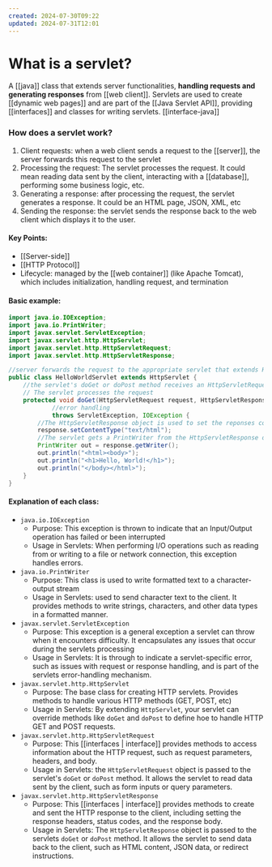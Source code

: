 ```yaml
---
created: 2024-07-30T09:22
updated: 2024-07-31T12:01
---
```

# What is a servlet? 
A [[java]] class that extends server functionalities, **handling requests and generating responses** from [[web client]]. Servlets are used to create [[dynamic web pages]] and are part of the [[Java Servlet API]], providing [[interfaces]] and classes for writing servlets. [[interface-java]]


### How does a servlet work?
1. Client requests: when a web client sends a request to the [[server]], the server forwards this request to the servlet
2. Processing the request: The servlet processes the request. It could mean reading data sent by the client, interacting with a [[database]], performing some business logic, etc. 
3. Generating a response: after processing the request, the servlet generates a response. It could be an HTML page, JSON, XML, etc
4. Sending the response: the servlet sends the response back to the web client which displays it to the user. 
#### Key Points:
- [[Server-side]]
- [[HTTP Protocol]] 
- Lifecycle: managed by the [[web container]] (like Apache Tomcat), which includes initialization, handling request, and termination 

#### Basic example: 
```java
import java.io.IOException;
import java.io.PrintWriter;
import javax.servlet.ServletException;
import javax.servlet.http.HttpServlet;
import javax.servlet.http.HttpServletRequest;
import javax.servlet.http.HttpServletResponse;

//server forwards the request to the appropriate servlet that extends HttpServlet
public class HelloWorldServlet extends HttpServlet { 
	//the servlet's doGet or doPost method receives an HttpServletRequest object containing details about the request
	// The servlet processes the request
    protected void doGet(HttpServletRequest request, HttpServletResponse response) 
		    //error handling
            throws ServletException, IOException {
        //The HttpServletResponse object is used to set the reponses content type and headers
        response.setContentType("text/html");
        //The servlet gets a PrintWriter from the HttpServletResponse object and writes the response body to send back to the client
        PrintWriter out = response.getWriter();
        out.println("<html><body>");
        out.println("<h1>Hello, World!</h1>");
        out.println("</body></html>");
    }
}
```

#### Explanation of each class:
- `java.io.IOException` 
	- Purpose: This exception is thrown to indicate that an Input/Output operation has failed or been interrupted
	- Usage in Servlets: When performing I/O operations such as reading from or writing to a file or network connection, this exception handles errors.
- `java.io.PrintWriter` 
	- Purpose: This class is used to write formatted text to a character-output stream
	- Usage in Servlets: used to send character text to the client. It provides methods to write strings, characters, and other data types in a formatted manner. 
- `javax.servlet.ServletException`
	- Purpose: This exception is a general exception a servlet can throw when it encounters difficulty. It encapsulates any issues that occur during the servlets processing
	- Usage in Servlets: It is through to indicate a servlet-specific error, such as issues with request or response handling, and is part of the servlets error-handling mechanism. 
- `javax.servlet.http.HttpServlet`
	- Purpose: The base class for creating HTTP servlets. Provides methods to handle various HTTP methods (GET, POST, etc)
	- Usage in Servlets: By extending `HttpServlet`, your servlet can override methods like `doGet` and `doPost` to define hoe to handle HTTP GET and POST requests.
- `javax.servlet.http.HttpServletRequest`
	- Purpose: This [[interfaces | interface]] provides methods to access information about the HTTP request, such as request parameters, headers, and body. 
	- Usage in Servlets: the `HttpServletRequest` object is passed to the servlet's `doGet` or `doPost` method. It allows the servlet to read data sent by the client, such as form inputs or query parameters. 
- `javax.servlet.http.HttpServletResponse` 
	- Purpose: This [[interfaces | interface]] provides methods to create and sent the HTTP response to the client, including setting the response headers, status codes, and the response body.
	- Usage in Servlets: The `HttpServletResponse` object is passed to the servlets `doGet` or `doPost` method. It allows the servlet to send data back to the client, such as HTML content, JSON data, or redirect instructions. 